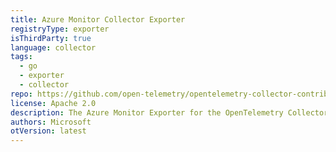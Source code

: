 ```yaml
---
title: Azure Monitor Collector Exporter
registryType: exporter
isThirdParty: true
language: collector
tags:
  - go
  - exporter
  - collector
repo: https://github.com/open-telemetry/opentelemetry-collector-contrib/tree/main/exporter/azuremonitorexporter
license: Apache 2.0
description: The Azure Monitor Exporter for the OpenTelemetry Collector.
authors: Microsoft
otVersion: latest
---
```


